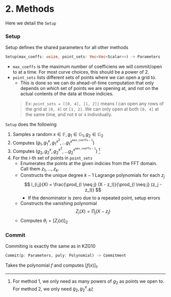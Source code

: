 # 2. Methods

Here we detail the `Setup`

### Setup
Setup defines the shared parameters for all other methods
```rust
Setup(max_coeffs: usize, point_sets: Vec<Vec<Scalar>>) -> Parameters
```

- `max_coeffs` is the maximum number of coefficiens we will commit/open to at a time. For most curve choices, this should be a power of 2.
- `point_sets` lists different sets of points where we can open a grid to. 
  - This is done so we can do ahead-of-time computation that only depends on _which_ set of points we are opening at, and not on the actual contents of the data at those indicies.
  > Ex: `point_sets = [[0, 4], [1, 2]]` means I can open any rows of the grid at `[0, 4]` or `[1, 2]`. We can only open at both `[0, 4]` at the same time, and not `0` or `4` individually.

`Setup` does the following
1. Samples a random $x \in \mathbb{F}, g_1 \in \mathbb{G}_1, g_2 \in \mathbb{G}_2$
2. Computes $(g_1, g_1^x, g_1^{x^2}, \ldots g_1^{x^\mathtt{max\_coeffs - 1}})$
2. Computes $(g_2, g_2^x, g_2^{x^2}, \ldots g_2^{x^\mathtt{max\_coeffs - 1}})$ [^1]
4. For the $i$-th set of points in `point_sets`
    - Enumerates the points at the given indicies from the FFT domain. Call them $z_1, \ldots, z_k$.
    - Constructs the unique degree $k-1$ Lagrange polynomials for each $z_j$
    $$
    l_{i,j}(X) = \frac{\prod_{l \neq j} (X - z_l)}{\prod_{l \neq j} (z_j - z_l)}
    $$
      - If the denominator is zero due to a repeated point, setup errors
    - Constructs the vanishing polynomial
    $$
    Z_i(X) = \prod_j (X - z_j)
    $$
    - Computes $\theta_i = [Z_i(x)]_2$

[^1]: For method 1, we only need as many powers of $g_2$ as points we open to. For method 2, we only need $g_2, g_2^x$.

### Commit
Commiting is exactly the same as in KZG10

```rust
Commit(p: Parameters, poly: Polynomial) -> Commitment
```

Takes the polynomial $f$ and computes $[f(x)]_1$.
